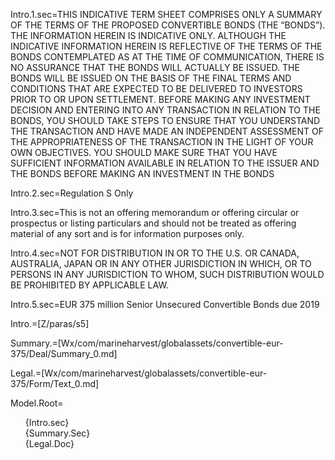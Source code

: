 Intro.1.sec=THIS INDICATIVE TERM SHEET COMPRISES ONLY A SUMMARY OF THE TERMS OF THE PROPOSED CONVERTIBLE BONDS (THE “BONDS”). THE INFORMATION HEREIN IS INDICATIVE ONLY. ALTHOUGH THE INDICATIVE INFORMATION HEREIN IS REFLECTIVE OF THE TERMS OF THE BONDS CONTEMPLATED AS AT THE TIME OF COMMUNICATION, THERE IS NO ASSURANCE THAT THE BONDS WILL ACTUALLY BE ISSUED. THE BONDS WILL BE ISSUED ON THE BASIS OF THE FINAL TERMS AND CONDITIONS THAT ARE EXPECTED TO BE DELIVERED TO INVESTORS PRIOR TO OR UPON SETTLEMENT. BEFORE MAKING ANY INVESTMENT DECISION AND ENTERING INTO ANY TRANSACTION IN RELATION TO THE BONDS, YOU SHOULD TAKE STEPS TO ENSURE THAT YOU UNDERSTAND THE TRANSACTION AND HAVE MADE AN INDEPENDENT ASSESSMENT OF THE APPROPRIATENESS OF THE TRANSACTION IN THE LIGHT OF YOUR OWN OBJECTIVES. YOU SHOULD MAKE SURE THAT YOU HAVE SUFFICIENT INFORMATION AVAILABLE IN RELATION TO THE ISSUER AND THE BONDS BEFORE MAKING AN INVESTMENT IN THE BONDS

Intro.2.sec=Regulation S Only

Intro.3.sec=This is not an offering memorandum or offering circular or prospectus or listing particulars and should not be treated as offering material of any sort and is for information purposes only.

Intro.4.sec=NOT FOR DISTRIBUTION IN OR TO THE U.S. OR CANADA, AUSTRALIA, JAPAN OR IN ANY OTHER JURISDICTION IN WHICH, OR TO PERSONS IN ANY JURISDICTION TO WHOM, SUCH DISTRIBUTION WOULD BE PROHIBITED BY APPLICABLE LAW.

Intro.5.sec=EUR 375 million Senior Unsecured Convertible Bonds due 2019

Intro.=[Z/paras/s5]

Summary.=[Wx/com/marineharvest/globalassets/convertible-eur-375/Deal/Summary_0.md]

Legal.=[Wx/com/marineharvest/globalassets/convertible-eur-375/Form/Text_0.md]

Model.Root=<ul type="none"><li>{Intro.sec}<li>{Summary.Sec}<li>{Legal.Doc}</ul>